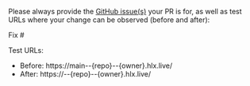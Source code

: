 Please always provide the [GitHub issue(s)](../issues) your PR is for, as well as test URLs where your change can be observed (before and after):

Fix #<gh-issue-id>

Test URLs:

- Before: https://main--{repo}--{owner}.hlx.live/
- After: https://<branch>--{repo}--{owner}.hlx.live/
